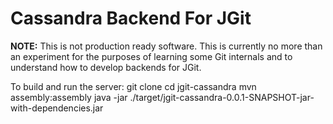 Cassandra Backend For JGit
==========================

**NOTE:** This is not production ready software. This is currently no more than
an experiment for the purposes of learning some Git internals and to understand
how to develop backends for JGit.

To build and run the server:
    git clone <repository>
    cd jgit-cassandra
    mvn assembly:assembly
    java -jar ./target/jgit-cassandra-0.0.1-SNAPSHOT-jar-with-dependencies.jar

